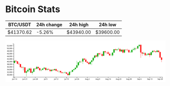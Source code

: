 # Bitcoin Stats

BTC/USDT|24h change|24h high|24h low|
|---|---|---|---|
|$41370.62|-5.26%|$43940.00|$39600.00|

<img src="./chart.svg">
